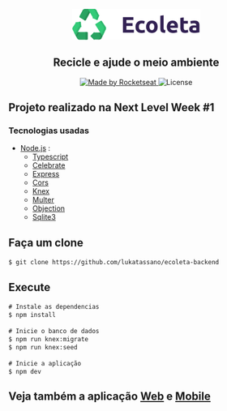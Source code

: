 <p align="center">
  <img src="./images/logo.svg" width="50%"/>
</p>

<h2 align="center">Recicle e ajude o meio ambiente</h2>

<p align="center">
  <a href="https://rocketseat.com.br">
    <img alt="Made by Rocketseat" src="https://img.shields.io/badge/made%20by-Rocketseat-red">
  </a>
  <img alt="License" src="https://img.shields.io/badge/license-MIT-red">
</p>

## Projeto realizado na Next Level Week #1

### Tecnologias usadas

- [Node.js](https://nodejs.org/en/) :
  - [Typescript](https://www.typescriptlang.org/)
  - [Celebrate](https://www.npmjs.com/package/celebrate)
  - [Express](https://expressjs.com/)
  - [Cors](https://expressjs.com/en/resources/middleware/cors.html)
  - [Knex](http://knexjs.org/)
  - [Multer](https://www.npmjs.com/package/multer)
  - [Objection](https://vincit.github.io/objection.js/)
  - [Sqlite3](https://www.sqlite.org/index.html)

## Faça um clone

```
$ git clone https://github.com/lukatassano/ecoleta-backend
```

## Execute

```
# Instale as dependencias
$ npm install

# Inicie o banco de dados
$ npm run knex:migrate
$ npm run knex:seed

# Inicie a aplicação
$ npm dev
```

## Veja também a aplicação <a href="https://github.com/lukatassano/ecoleta-frontend">Web</a> e <a href="https://github.com/lukatassano/ecoleta-mobile"> Mobile </a>
